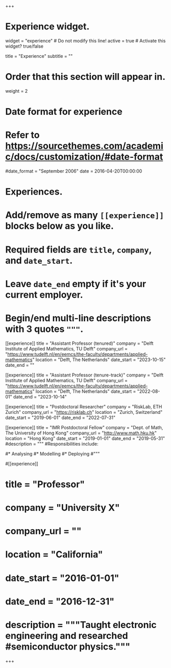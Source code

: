 +++
# Experience widget.
widget = "experience"  # Do not modify this line!
active = true  # Activate this widget? true/false

title = "Experience"
subtitle = ""

# Order that this section will appear in.
weight = 2

# Date format for experience
#   Refer to https://sourcethemes.com/academic/docs/customization/#date-format
#date_format = "September 2006"
date = 2016-04-20T00:00:00

# Experiences.
#   Add/remove as many `[[experience]]` blocks below as you like.
#   Required fields are `title`, `company`, and `date_start`.
#   Leave `date_end` empty if it's your current employer.
#   Begin/end multi-line descriptions with 3 quotes `"""`.

[[experience]]
  title = "Assistant Professor (tenured)"
  company = "Delft Institute of Applied Mathematics, TU Delft"
  company_url = "https://www.tudelft.nl/en/eemcs/the-faculty/departments/applied-mathematics"
  location = "Delft, The Netherlands"
  date_start = "2023-10-15"
  date_end = ""
  
 [[experience]]
  title = "Assistant Professor (tenure-track)"
  company = "Delft Institute of Applied Mathematics, TU Delft"
  company_url = "https://www.tudelft.nl/en/eemcs/the-faculty/departments/applied-mathematics"
  location = "Delft, The Netherlands"
  date_start = "2022-08-01"
  date_end = "2023-10-14" 

[[experience]]
  title = "Postdoctoral Researcher"
  company = "RiskLab, ETH Zurich"
  company_url = "https://risklab.ch"
  location = "Zurich, Switzerland"
  date_start = "2019-06-01"
  date_end = "2022-07-31"

[[experience]]
  title = "IMR Postdoctoral Fellow"
  company = "Dept. of Math, The University of Hong Kong"
  company_url = "http://www.math.hku.hk"
  location = "Hong Kong"
  date_start = "2019-01-01"
  date_end = "2019-05-31"
  #description = """
  #Responsibilities include:
  
  #* Analysing
  #* Modelling
  #* Deploying
  #"""

#[[experience]]
#  title = "Professor"
#  company = "University X"
#  company_url = ""
#  location = "California"
#  date_start = "2016-01-01"
#  date_end = "2016-12-31"
#  description = """Taught electronic engineering and researched #semiconductor physics."""

+++
